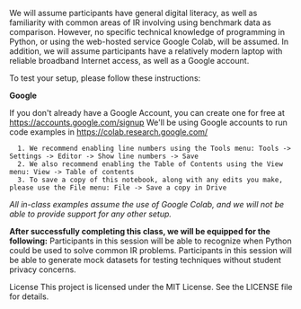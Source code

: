 We will assume participants have general digital literacy, as well as familiarity with common areas of IR involving using benchmark data as comparison. However, no specific technical knowledge of programming in Python, or using the web-hosted service Google Colab, will be assumed. In addition, we will assume participants have a relatively modern laptop with reliable broadband Internet access, as well as a Google account.


To test your setup, please follow these instructions:

**Google**

If you don't already have a Google Account, you can create one for free at https://accounts.google.com/signup
We'll be using Google accounts to run code examples in https://colab.research.google.com/

      1. We recommend enabling line numbers using the Tools menu: Tools -> Settings -> Editor -> Show line numbers -> Save
      2. We also recommend enabling the Table of Contents using the View menu: View -> Table of contents
      3. To save a copy of this notebook, along with any edits you make, please use the File menu: File -> Save a copy in Drive


_All in-class examples assume the use of Google Colab, and we will not be able to provide support for any other setup._

**After successfully completing this class, we will be equipped for the following:**
Participants in this session will be able to recognize when Python could be used to solve common IR problems. Participants in this session will be able to generate mock datasets for testing techniques without student privacy concerns.


License
This project is licensed under the MIT License. See the LICENSE file for details.
